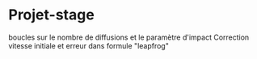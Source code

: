 # Projet-stage
boucles sur le nombre de diffusions et le paramètre d'impact
Correction vitesse initiale et erreur dans formule "leapfrog"

